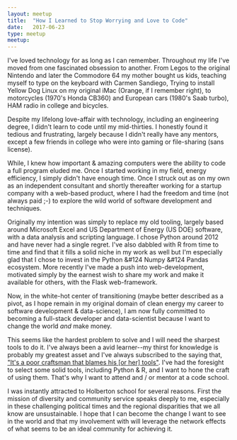 ```yaml
---
layout: meetup
title:  "How I Learned to Stop Worrying and Love to Code"
date:   2017-06-23
type: meetup
meetup: 
---
```


I've loved technology for as long as I can remember. Throughout my life I've moved from one fascinated obsession to another. From Legos to the original Nintendo and later the Commodore 64 my mother bought us kids, teaching myself to type on the keyboard with Carmen Sandiego, Trying to install Yellow Dog Linux on my original iMac (Orange, if I remember right), to motorcycles (1970's Honda CB360) and European cars (1980's Saab turbo), HAM radio in college and bicycles.

Despite my lifelong love-affair with technology, including an engineering degree, I didn't learn to code until my mid-thirties. I honestly found it tedious and frustrating, largely because I didn't really have any mentors, except a few friends in college who were into gaming or file-sharing (sans license).

While, I knew how important & amazing computers were the ability to code a full program eluded me. Once I started working in my field, energy efficiency, I simply didn't have enough time. Once I struck out as on my own as an independent consultant and shortly thereafter working for a startup company with a web-based product, where I had the freedom and time (not always paid ;-) to explore the wild world of software development and techniques.

Originally my intention was simply to replace my old tooling, largely based around Microsoft Excel and US Department of Energy (US DOE) software, with a data analysis and scripting language. I chose Python around 2012 and have never had a single regret. I've also dabbled with R from time to time and find that it fills a solid niche in my work as well but I'm especially glad that I chose to invest in the Python &#124 Numpy &#124 Pandas ecosystem. More recently I've made a push into web-development, motivated simply by the earnest wish to share my work and make it available for others, with the Flask web-framework.

Now, in the white-hot center of transitioning (maybe better described as a pivot, as I hope remain in my original domain of clean energy my career to software development & data-science), I am now fully committed to becoming a full-stack developer and data-scientist because I want to change the world _and_ make money.

This seems like the hardest problem to solve and I will need the sharpest tools to do it. I've always been a avid learner--my thirst for knowledge is probably my greatest asset and I've always subscribed to the saying that, ["It's a poor craftsman that blames his [or her] tools"](https://news.ycombinator.com/item?id=2380679). I've had the foresight to select some solid tools, including Python & R, and I want to hone the craft of using them. That's why I want to attend and / or mentor at a code school.

I was instantly attracted to Holberton school for several reasons. First the mission of diversity and community service speaks deeply to me, especially in these challenging political times and the regional disparities that we all know are unsustainable. I hope that I can become the change I want to see in the world and that my involvement with will leverage the network effects of what seems to be an ideal community for achieving it.
